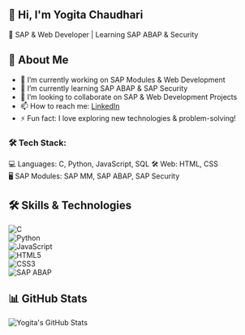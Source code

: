 ## 👋 Hi, I'm Yogita Chaudhari  
🚀 SAP & Web Developer | Learning SAP ABAP & Security  

## 🚀 About Me
- 🔭 I’m currently working on SAP Modules & Web Development
- 🌱 I’m currently learning SAP ABAP & SAP Security
- 👯 I’m looking to collaborate on SAP & Web Development Projects
- 📫 How to reach me: [LinkedIn](https://www.linkedin.com/in/yogita-chaudhari-a3603a278)  
- ⚡ Fun fact:  I love exploring new technologies & problem-solving!

### 🛠 Tech Stack:
💻 Languages: C, Python, JavaScript, SQL
🛠 Web: HTML, CSS  
🖥 SAP Modules: SAP MM, SAP ABAP, SAP Security   

## 🛠 Skills & Technologies  
![C](https://img.shields.io/badge/C-00599C?style=flat&logo=c&logoColor=white)  
![Python](https://img.shields.io/badge/Python-3776AB?style=flat&logo=python&logoColor=white)  
![JavaScript](https://img.shields.io/badge/JavaScript-F7DF1E?style=flat&logo=javascript&logoColor=black)  
![HTML5](https://img.shields.io/badge/HTML5-E34F26?style=flat&logo=html5&logoColor=white)  
![CSS3](https://img.shields.io/badge/CSS3-1572B6?style=flat&logo=css3&logoColor=white)  
![SAP ABAP](https://img.shields.io/badge/SAP%20ABAP-0FAAFF?style=flat&logo=sap&logoColor=white)  

## 📊 GitHub Stats  
![Yogita's GitHub Stats](https://github-readme-stats.vercel.app/api?username=Yogitac992&show_icons=true&theme=radical)  
